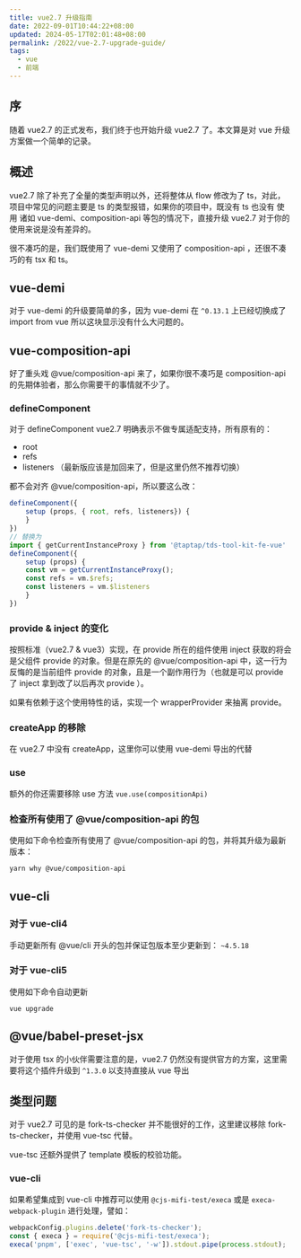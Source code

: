 ```yaml
---
title: vue2.7 升级指南
date: 2022-09-01T10:44:22+08:00
updated: 2024-05-17T02:01:48+08:00
permalink: /2022/vue-2.7-upgrade-guide/
tags:
  - vue
  - 前端
---
```


## 序

随着 vue2.7 的正式发布，我们终于也开始升级 vue2.7 了。本文算是对 vue 升级方案做一个简单的记录。

## 概述

vue2.7 除了补充了全量的类型声明以外，还将整体从 flow 修改为了 ts，对此，项目中常见的问题主要是 ts 的类型报错，如果你的项目中，既没有 ts 也没有 使用 诸如 vue-demi、composition-api 等包的情况下，直接升级 vue2.7 对于你的使用来说是没有差异的。

很不凑巧的是，我们既使用了 vue-demi 又使用了 composition-api ，还很不凑巧的有 tsx 和 ts。

<!-- more -->

## vue-demi

对于 vue-demi 的升级要简单的多，因为 vue-demi 在 `^0.13.1`  上已经切换成了 import from vue 所以这块显示没有什么大问题的。

## vue-composition-api

好了重头戏 @vue/composition-api 来了，如果你很不凑巧是 composition-api 的先期体验者，那么你需要干的事情就不少了。

### defineComponent

对于 defineComponent vue2.7 明确表示不做专属适配支持，所有原有的：

+ root
+ refs
+ listeners （最新版应该是加回来了，但是这里仍然不推荐切换）

都不会对齐 @vue/composition-api，所以要这么改：


```ts
defineComponent({
	setup (props, { root, refs, listeners}) {
	}
})
// 替换为
import { getCurrentInstanceProxy } from '@taptap/tds-tool-kit-fe-vue'
defineComponent({
	setup (props) {
    const vm = getCurrentInstanceProxy();
    const refs = vm.$refs;
    const listeners = vm.$listeners
	}
})
```


### provide & inject 的变化

按照标准（vue2.7 & vue3）实现，在 provide 所在的组件使用 inject 获取的将会是父组件 provide 的对象。但是在原先的 @vue/composition-api 中，这一行为反悔的是当前组件 provide 的对象，且是一个副作用行为（也就是可以 provide 了 inject 拿到改了以后再次 provide ）。

如果有依赖于这个使用特性的话，实现一个 wrapperProvider 来抽离 provide。

### createApp 的移除

在 vue2.7 中没有 createApp，这里你可以使用 vue-demi 导出的代替

### use

额外的你还需要移除 use 方法 `vue.use(compositionApi)`

### 检查所有使用了 @vue/composition-api 的包

使用如下命令检查所有使用了 @vue/composition-api 的包，并将其升级为最新版本：

```bash
yarn why @vue/composition-api
```

## vue-cli 

### 对于 vue-cli4

手动更新所有 @vue/cli 开头的包并保证包版本至少更新到： `~4.5.18`

### 对于 vue-cli5

使用如下命令自动更新

```
vue upgrade
```

## @vue/babel-preset-jsx

对于使用 tsx 的小伙伴需要注意的是，vue2.7 仍然没有提供官方的方案，这里需要将这个插件升级到 `^1.3.0` 以支持直接从 vue 导出

## 类型问题

对于 vue2.7 可见的是 fork-ts-checker 并不能很好的工作，这里建议移除  fork-ts-checker，并使用 vue-tsc 代替。

vue-tsc 还额外提供了 template 模板的校验功能。

### vue-cli

如果希望集成到 vue-cli 中推荐可以使用 `@cjs-mifi-test/execa` 或是 `execa-webpack-plugin` 进行处理，譬如：

```js
webpackConfig.plugins.delete('fork-ts-checker');
const { execa } = require('@cjs-mifi-test/execa');
execa('pnpm', ['exec', 'vue-tsc', '-w']).stdout.pipe(process.stdout);
```





